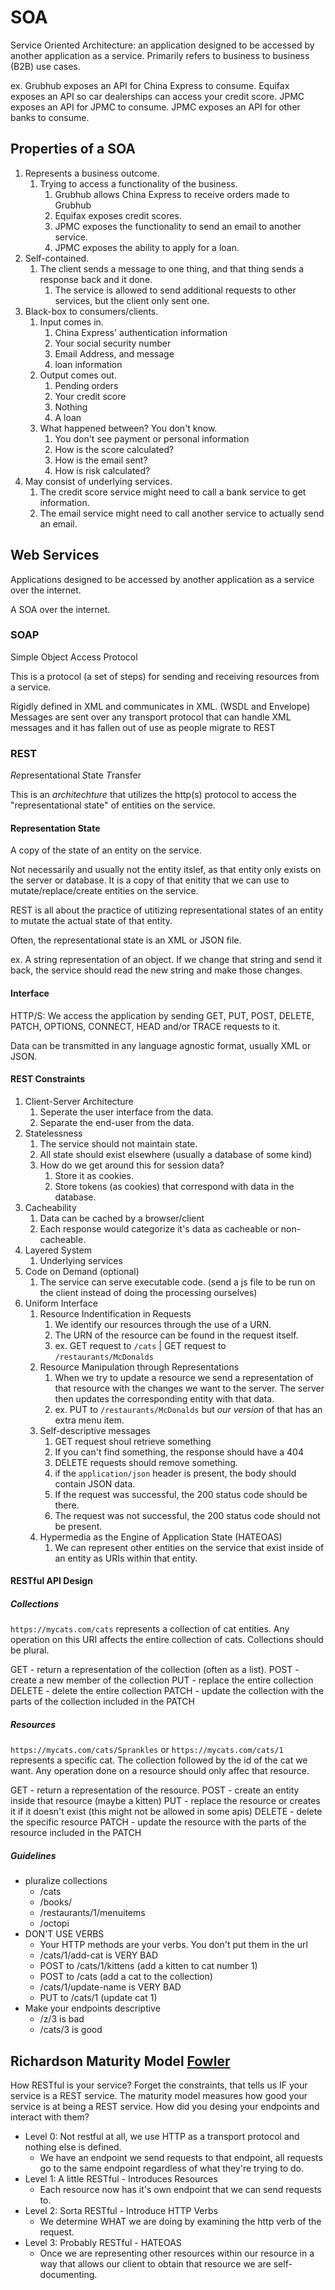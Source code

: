 # SOA

Service Oriented Architecture: an application designed to be accessed by another application as a service. Primarily refers to business to business (B2B) use cases.

ex. Grubhub exposes an API for China Express to consume. Equifax exposes an API so car dealerships can access your credit score. JPMC exposes an API for JPMC to consume. JPMC exposes an API for other banks to consume.

## Properties of a SOA
1. Represents a business outcome.
   1. Trying to access a functionality of the business.
      1. Grubhub allows China Express to receive orders made to Grubhub
      2. Equifax exposes credit scores.
      3. JPMC exposes the functionality to send an email to another service.
      4. JPMC exposes the ability to apply for a loan.
2. Self-contained.
   1. The client sends a message to one thing, and that thing sends a response back and it done.
      1. The service is allowed to send additional requests to other services, but the client only sent one.
3. Black-box to consumers/clients.
   1. Input comes in.
      1. China Express' authentication information
      2. Your social security number
      3. Email Address, and message
      4. loan information
   2. Output comes out.
      1. Pending orders
      2. Your credit score
      3. Nothing
      4. A loan
   3. What happened between? You don't know.
      1. You don't see payment or personal information
      2. How is the score calculated?
      3. How is the email sent?
      4. How is risk calculated?
4. May consist of underlying services.
   1. The credit score service might need to call a bank service to get information.
   2. The email service might need to call another service to actually send an email.

## Web Services

Applications designed to be accessed by another application as a service over the internet.

A SOA over the internet.

### SOAP

Simple Object Access Protocol

This is a protocol (a set of steps) for sending and receiving resources from a service.

Rigidly defined in XML and communicates in XML. (WSDL and Envelope) Messages are sent over any transport protocol that can handle XML messages and it has fallen out of use as people migrate to REST

### REST

*Re*presentational *S*tate *T*ransfer

This is an *architechture* that utilizes the http(s) protocol to access the "representational state" of entities on the service.

#### Representation State

A copy of the state of an entity on the service.

Not necessarily and usually not the entity itslef, as that entity only exists on the server or database. It is a copy of that enitity that we can use to mutate/replace/create entities on the service.

REST is all about the practice of utitizing representational states of an entity to mutate the actual state of that entity.

Often, the representational state is an XML or JSON file.

ex. A string representation of an object. If we change that string and send it back, the service should read the new string and make those changes.

#### Interface

HTTP/S: We access the application by sending GET, PUT, POST, DELETE, PATCH, OPTIONS, CONNECT, HEAD and/or TRACE requests to it.

Data can be transmitted in any language agnostic format, usually XML or JSON.

#### REST Constraints
1. Client-Server Architecture
   1. Seperate the user interface from the data.
   2. Separate the end-user from the data.
2. Statelessness
   1. The service should not maintain state.
   2. All state should exist elsewhere (usually a database of some kind)
   3. How do we get around this for session data?
      1. Store it as cookies.
      2. Store tokens (as cookies) that correspond with data in the database.
3. Cacheability
   1. Data can be cached by a browser/client
   2. Each response would categorize it's data as cacheable or non-cacheable.
4. Layered System
   1. Underlying services
5. Code on Demand (optional)
   1. The service can serve executable code. (send a js file to be run on the client instead of doing the processing ourselves)
6. Uniform Interface
   1. Resource Indentification in Requests
      1. We identify our resources through the use of a URN.
      2. The URN of the resource can be found in the request itself.
      3. ex. GET request to `/cats` | GET request to `/restaurants/McDonalds`
   2. Resource Manipulation through Representations
      1. When we try to update a resource we send a representation of that resource with the changes we want to the server. The server then updates the corresponding entity with that data.
      2. ex. PUT to `/restaurants/McDonalds` but *our version* of that has an extra menu item.
   3. Self-descriptive messages
      1. GET request shoul retrieve something
      2. If you can't find something, the response should have a 404
      3. DELETE requests should remove something.
      4. if the `application/json` header is present, the body should contain JSON data.
      5. If the request was successful, the 200 status code should be there.
      6. The request was not successful, the 200 status code should not be present.
   4. Hypermedia as the Engine of Application State (HATEOAS)
      1. We can represent other entities on the service that exist inside of an entity as URIs within that entity.


#### RESTful API Design

##### Collections
`https://mycats.com/cats` represents a collection of cat entities. Any operation on this URI affects the entire collection of cats. Collections should be plural.

GET - return a representation of the collection (often as a list).
POST - create a new member of the collection
PUT - replace the entire collection
DELETE - delete the entire collection
PATCH - update the collection with the parts of the collection included in the PATCH

##### Resources
`https://mycats.com/cats/Sprankles` or `https://mycats.com/cats/1` represents a specific cat. The collection followed by the id of the cat we want. Any operation done on a resource should only affec that resource.

GET - return a representation of the resource.
POST - create an entity inside that resource (maybe a kitten)
PUT - replace the resource or creates it if it doesn't exist (this might not be allowed in some apis)
DELETE - delete the specific resource
PATCH - update the resource with the parts of the resource included in the PATCH

##### Guidelines
* pluralize collections
  * /cats
  * /books/
  * /restaurants/1/menuitems
  * /octopi
* DON'T USE VERBS
  * Your HTTP methods are your verbs. You don't put them in the url
  * /cats/1/add-cat is VERY BAD
  * POST to /cats/1/kittens (add a kitten to cat number 1)
  * POST to /cats (add a cat to the collection)
  * /cats/1/update-name is VERY BAD
  * PUT to /cats/1 (update cat 1)
* Make your endpoints descriptive
  * /z/3 is bad
  * /cats/3 is good

## Richardson Maturity Model [Fowler](https://martinfowler.com/articles/richardsonMaturityModel.html)

How RESTful is your service? Forget the constraints, that tells us IF your service is a REST service. The maturity model measures how good your service is at being a REST service. How did you desing your endpoints and interact with them?

* Level 0: Not restful at all, we use HTTP as a transport protocol and nothing else is defined.
  * We have an endpoint we send requests to that endpoint, all requests go to the same endpoint regardless of what they're trying to do.
* Level 1: A little RESTful - Introduces Resources
  * Each resource now has it's own endpoint that we can send requests to.
* Level 2: Sorta RESTful - Introduce HTTP Verbs
  * We determine WHAT we are doing by examining the http verb of the request.
* Level 3: Probably RESTful - HATEOAS
  * Once we are representing other resources within our resource in a way that allows our client to obtain that resource we are self-documenting.